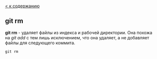 [ < к содержанию](./readme.md)

## git rm

**git rm** -  удаляет файлы из индекса и рабочей директории. Она похожа на *git add* с тем лишь исключением, что она удаляет, а не добавляет файлы для следующего коммита.



```bash=
git rm
```